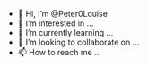 - 👋 Hi, I’m @Peter0Louise
- 👀 I’m interested in ...
- 🌱 I’m currently learning ...
- 💞️ I’m looking to collaborate on ...
- 📫 How to reach me ...

<!---
Peter0Louise/Peter0Louise is a ✨ special ✨ repository because its `README.md` (this file) appears on your GitHub profile.
You can click the Preview link to take a look at your changes.
--->
